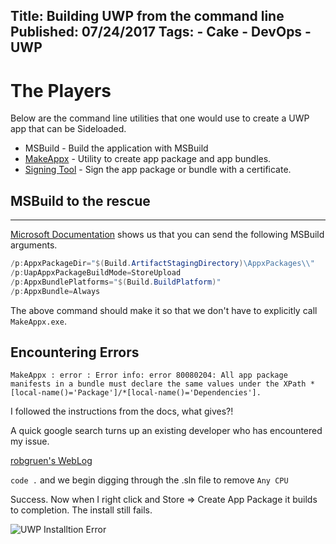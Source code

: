 Title: Building UWP from the command line
Published: 07/24/2017
Tags:
    - Cake
    - DevOps
    - UWP
---

# The Players

Below are the command line utilities that one would use to create a UWP app that can be Sideloaded.

- MSBuild - Build the application with MSBuild
- [MakeAppx](https://docs.microsoft.com/en-us/windows/uwp/packaging/create-app-package-with-makeappx-tool) - Utility to create app package and app bundles.
- [Signing Tool](https://docs.microsoft.com/en-us/windows/uwp/packaging/sign-app-package-using-signtool) - Sign the app package or bundle with a certificate.


## MSBuild to the rescue
---

[Microsoft Documentation](https://docs.microsoft.com/en-us/windows/uwp/packaging/auto-build-package-uwp-apps) shows us that you can send the following MSBuild arguments.

``` powershell
/p:AppxPackageDir="$(Build.ArtifactStagingDirectory)\AppxPackages\\"
/p:UapAppxPackageBuildMode=StoreUpload
/p:AppxBundlePlatforms="$(Build.BuildPlatform)"
/p:AppxBundle=Always
```

The above command should make it so that we don't have to explicitly call `MakeAppx.exe`.


## Encountering Errors

```
MakeAppx : error : Error info: error 80080204: All app package manifests in a bundle must declare the same values under the XPath *[local-name()='Package']/*[local-name()='Dependencies'].
```

I followed the instructions from the docs, what gives?!

A quick google search turns up an existing developer who has encountered my issue.

[robgruen's WebLog](https://blogs.msdn.microsoft.com/robgruen/2016/04/13/makeappx-error-error-info-error-80080204-all-app-package-manifests-in-a-bundle-must-declare-the-same-values-under-the-xpath-local-namepackagelocal-namedependencies/)

`code .` and we begin digging through the .sln file to remove `Any CPU`

Success.  Now when I right click and Store => Create App Package it builds to completion.  The install still fails.

![UWP Installtion Error](..\src\images\UWP-Installation-Failed.png)